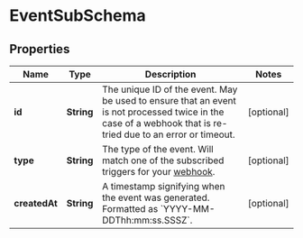 

# EventSubSchema

## Properties

Name | Type | Description | Notes
------------ | ------------- | ------------- | -------------
**id** | **String** | The unique ID of the event. May be used to ensure that an event is not processed twice in the case of a webhook that is re-tried due to an error or timeout. |  [optional]
**type** | **String** | The type of the event. Will match one of the subscribed triggers for your [webhook](#operation/CreateWebhook). |  [optional]
**createdAt** | **String** | A timestamp signifying when the event was generated. Formatted as &#x60;YYYY-MM-DDThh:mm:ss.SSSZ&#x60;. |  [optional]



